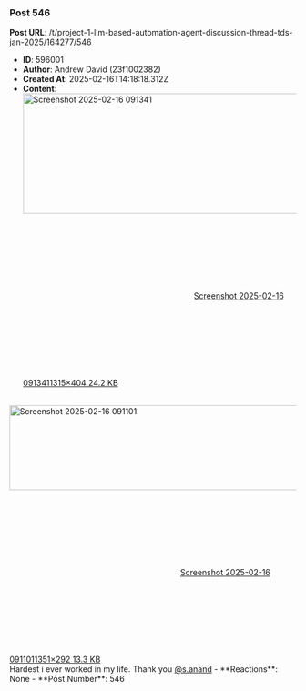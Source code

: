 ### Post 546
**Post URL**: /t/project-1-llm-based-automation-agent-discussion-thread-tds-jan-2025/164277/546
- **ID**: 596001
- **Author**: Andrew David (23f1002382)
- **Created At**: 2025-02-16T14:18:18.312Z
- **Content**:  
  <div class="lightbox-wrapper"><a class="lightbox" href="https://europe1.discourse-cdn.com/flex013/uploads/iitm/original/3X/3/2/32b55ca09f5894f9baa7082d8a44fdb1d14268f0.png" data-download-href="/uploads/short-url/7eArfdqDaXSAc2cGYke8q0YtAFq.png?dl=1" title="Screenshot 2025-02-16 091341" rel="noopener nofollow ugc"><img src="https://europe1.discourse-cdn.com/flex013/uploads/iitm/optimized/3X/3/2/32b55ca09f5894f9baa7082d8a44fdb1d14268f0_2_690x211.png" alt="Screenshot 2025-02-16 091341" data-base62-sha1="7eArfdqDaXSAc2cGYke8q0YtAFq" width="690" height="211" srcset="https://europe1.discourse-cdn.com/flex013/uploads/iitm/optimized/3X/3/2/32b55ca09f5894f9baa7082d8a44fdb1d14268f0_2_690x211.png, https://europe1.discourse-cdn.com/flex013/uploads/iitm/optimized/3X/3/2/32b55ca09f5894f9baa7082d8a44fdb1d14268f0_2_1035x316.png 1.5x, https://europe1.discourse-cdn.com/flex013/uploads/iitm/original/3X/3/2/32b55ca09f5894f9baa7082d8a44fdb1d14268f0.png 2x" data-dominant-color="151920"><div class="meta"><svg class="fa d-icon d-icon-far-image svg-icon" aria-hidden="true"><use href="#far-image"></use></svg><span class="filename">Screenshot 2025-02-16 091341</span><span class="informations">1315×404 24.2 KB</span><svg class="fa d-icon d-icon-discourse-expand svg-icon" aria-hidden="true"><use href="#discourse-expand"></use></svg></div></a></div><br>
<div class="lightbox-wrapper"><a class="lightbox" href="https://europe1.discourse-cdn.com/flex013/uploads/iitm/original/3X/b/9/b9a9d315d58f80e3b851da3a0e981365d48de980.png" data-download-href="/uploads/short-url/qusb7PKn6Irl2dNw3ZkKyEdnhHW.png?dl=1" title="Screenshot 2025-02-16 091101" rel="noopener nofollow ugc"><img src="https://europe1.discourse-cdn.com/flex013/uploads/iitm/optimized/3X/b/9/b9a9d315d58f80e3b851da3a0e981365d48de980_2_690x149.png" alt="Screenshot 2025-02-16 091101" data-base62-sha1="qusb7PKn6Irl2dNw3ZkKyEdnhHW" width="690" height="149" srcset="https://europe1.discourse-cdn.com/flex013/uploads/iitm/optimized/3X/b/9/b9a9d315d58f80e3b851da3a0e981365d48de980_2_690x149.png, https://europe1.discourse-cdn.com/flex013/uploads/iitm/optimized/3X/b/9/b9a9d315d58f80e3b851da3a0e981365d48de980_2_1035x223.png 1.5x, https://europe1.discourse-cdn.com/flex013/uploads/iitm/original/3X/b/9/b9a9d315d58f80e3b851da3a0e981365d48de980.png 2x" data-dominant-color="16181F"><div class="meta"><svg class="fa d-icon d-icon-far-image svg-icon" aria-hidden="true"><use href="#far-image"></use></svg><span class="filename">Screenshot 2025-02-16 091101</span><span class="informations">1351×292 13.3 KB</span><svg class="fa d-icon d-icon-discourse-expand svg-icon" aria-hidden="true"><use href="#discourse-expand"></use></svg></div></a></div>
Hardest i ever worked in my life. Thank you <a class="mention" href="/u/s.anand">@s.anand</a>
- **Reactions**: None
- **Post Number**: 546

